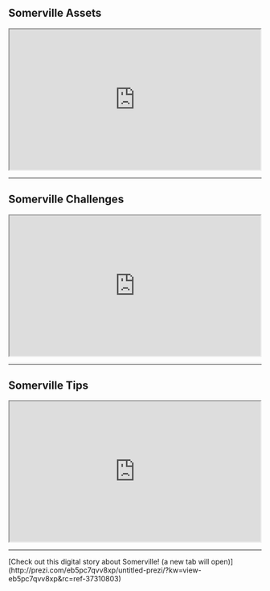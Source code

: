 ## Somerville Assets

<iframe src='https://drive.google.com/file/d/0B2rdYqUcYRPYTF8xWWRyM3Z1aUE/preview' width='500' height='280'></iframe>

___

## Somerville Challenges

<iframe src='https://drive.google.com/file/d/0B2rdYqUcYRPYQTFLaGlQWjkzOVU/preview' width='500' height='280'></iframe>

___

## Somerville Tips

<iframe src='https://drive.google.com/file/d/0B2rdYqUcYRPYUTUwWmNUV2p6eW8/preview' width='500' height='280'></iframe>

___

<div class='resource-external'>
[Check out this digital story about Somerville! (a new tab will open)](http://prezi.com/eb5pc7qvv8xp/untitled-prezi/?kw=view-eb5pc7qvv8xp&rc=ref-37310803)
</div>

